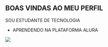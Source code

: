 ## BOAS VINDAS AO MEU PERFIL

SOU ESTUDANTE DE TECNOLOGIA 

- APRENDENDO NA PLATAFORMA ALURA

![](https://media1.tenor.com/m/V0F9NjlwtfcAAAAC/wave-joy.gif)

